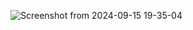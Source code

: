 ![Screenshot from 2024-09-15 19-35-04](https://github.com/user-attachments/assets/8e9a3b15-fedc-441a-b46e-534c7a417c08)

